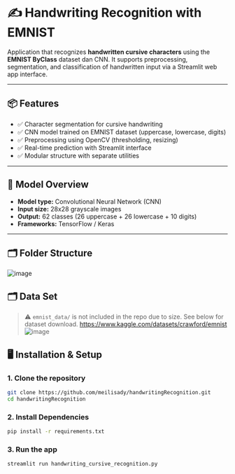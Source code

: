 # ✍️ Handwriting Recognition with EMNIST

Application that recognizes **handwritten cursive characters** using the **EMNIST ByClass** dataset dan CNN. It supports preprocessing, segmentation, and classification of handwritten input via a Streamlit web app interface.

---

## 📦 Features

- ✅ Character segmentation for cursive handwriting
- ✅ CNN model trained on EMNIST dataset (uppercase, lowercase, digits)
- ✅ Preprocessing using OpenCV (thresholding, resizing)
- ✅ Real-time prediction with Streamlit interface
- ✅ Modular structure with separate utilities

---

## 🧠 Model Overview

- **Model type:** Convolutional Neural Network (CNN)
- **Input size:** 28x28 grayscale images
- **Output:** 62 classes (26 uppercase + 26 lowercase + 10 digits)
- **Frameworks:** TensorFlow / Keras

---

## 🗂️ Folder Structure
![image](https://github.com/user-attachments/assets/e5be41a2-6972-4f6c-96fd-4d1eb62bbe10)



## 🗂️ Data Set 
> ⚠️ `emnist_data/` is not included in the repo due to size. See below for dataset download.
> https://www.kaggle.com/datasets/crawford/emnist
![image](https://github.com/user-attachments/assets/3dce3eee-f081-4d50-88cb-2123a37aab0c)

## 🖥️ Installation & Setup
### 1. Clone the repository
```bash
git clone https://github.com/meilisady/handwritingRecognition.git
cd handwritingRecognition
```
### 2. Install Dependencies
```bash
pip install -r requirements.txt
```

### 3. Run the app
```bash
streamlit run handwriting_cursive_recognition.py
```

